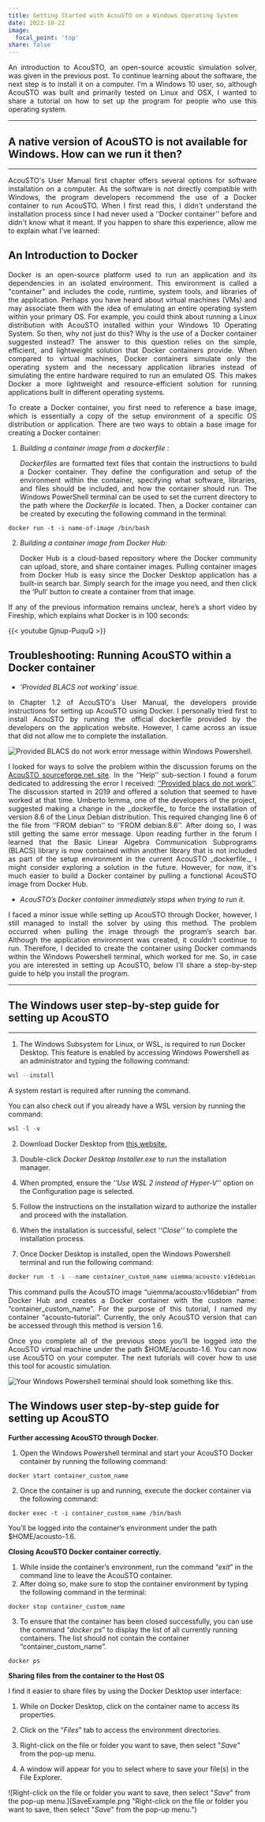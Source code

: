 ```yaml
---
title: Getting Started with AcouSTO on a Windows Operating System
date: 2023-10-22
image: 
  focal_point: 'top'
share: false
---
```


<p align="justify">
An introduction to AcouSTO, an open-source acoustic simulation solver, was given in the previous post. To continue learning about the software, the next step is to install it on a computer. I’m a Windows 10 user, so, although AcouSTO was built and primarily tested on Linux and OSX, I wanted to share a tutorial on how to set up the program for people who use this operating system.
</p>

<!--more-->

***
## A native version of AcouSTO is not available for Windows. How can we run it then?
***

<p align="justify">
AcouSTO's User Manual first chapter offers several options for software installation on a computer. As the software is not directly compatible with Windows, the program developers recommend the use of a Docker container to run AcouSTO. When I first read this, I didn't understand the installation process since I had never used a ‘‘Docker container’’ before and didn't know what it meant. If you happen to share this experience, allow me to explain what I’ve learned:
</p>

## An Introduction to Docker

<p align="justify">
Docker is an open-source platform used to run an application and its dependencies in an isolated environment. This environment is called a "container" and includes the code, runtime, system tools, and libraries of the application. Perhaps you have heard about virtual machines (VMs) and may associate them with the idea of emulating an entire operating system within your primary OS. For example, you could think about running a Linux distribution with AcouSTO installed within your Windows 10 Operating System. So then, why not just do this? Why is the use of a Docker container suggested instead? The answer to this question relies on the simple, efficient, and lightweight solution that Docker containers provide. When compared to virtual machines, Docker containers simulate only the operating system and the necessary application libraries instead of simulating the entire hardware required to run an emulated OS. This makes Docker a more lightweight and resource-efficient solution for running applications built in different operating systems.
</p>
<p align="justify">
To create a Docker container, you first need to reference a base image, which is essentially a copy of the setup environment of a specific OS distribution or application. There are two ways to obtain a base image for creating a Docker container:
</p>


1. *Building a container image from a _dockerfile_ :* <p align="justify"> _Dockerfiles_ are formatted text files that contain the instructions to build a Docker container. They define the configuration and setup of the environment within the container, specifying what software, libraries, and files should be included, and how the container should run. The Windows PowerShell terminal can be used to set the current directory to the path where the _Dockerfile_ is located. Then, a Docker container can be created by executing the following command in the terminal: </p>
```Docker
docker run -t -i name-of-image /bin/bash
```
2. *Building a container image from Docker Hub:* <p align="justify"> Docker Hub is a cloud-based repository where the Docker community can upload, store, and share container images. Pulling container images from Docker Hub is easy since the Docker Desktop application has a built-in search bar. Simply search for the image you need, and then click the ‘Pull’ button to create a container from that image. </p>

<p align="justify"> If any of the previous information remains unclear, here’s a short video by Fireship, which explains what Docker is in 100 seconds:
</p>

{{< youtube Gjnup-PuquQ >}}

## Troubleshooting: Running AcouSTO within a Docker container 

* *‘Provided BLACS not working’ issue.*
<p align="justify"> In Chapter 1.2 of AcouSTO's User Manual, the developers provide instructions for setting up AcouSTO using Docker. I personally tried first to install AcouSTO by running the official dockerfile provided by the developers on the application website. However, I came across an issue that did not allow me to complete the installation. 
</p>

![Provided BLACS do not work error message within Windows Powershell.](BLACSerror.png "Provided BLACS do not work error message within Windows Powershell.")

<p align="justify"> 
I looked for ways to solve the problem within the discussion forums on the <a href="https://sourceforge.net/projects/acousto/">AcouSTO sourceforge.net site</a>. In the ‘‘Help’’ sub-section I found a forum dedicated to addressing the error I received: <a href="https://sourceforge.net/p/acousto/discussion/852636/thread/ecebae1d2e/">‘‘Provided blacs do not work’’</a>. The discussion started in 2019 and offered a solution that seemed to have worked at that time. Umberto Iemma, one of the developers of the project,  suggested making a change in the _dockerfile_ to force the installation of version 8.6 of the Linux Debian distribution. This required changing line 6 of the file from  ‘‘FROM debian’’ to ‘‘FROM debian:8.6’’. After doing so, I was still getting the same error message. Upon reading further in the forum I learned that the Basic Linear Algebra Communication Subprograms (BLACS) library is now contained within another library that is not included as part of the setup environment in the current AcouSTO _dockerfile._ I might consider exploring a solution in the future. However, for now, it's much easier to build a Docker container by pulling a functional AcouSTO image from Docker Hub.
</p>

* *AcouSTO’s Docker container immediately stops when trying to run it.*

<p align="justify"> 
I faced a minor issue while setting up AcouSTO through Docker, however,  I still managed to install the solver by using this method. The problem occurred when pulling the image through the program’s search bar. Although the application environment was created, it couldn't continue to run. Therefore, I decided to create the container using Docker commands within the Windows Powershell terminal, which worked for me. So, in case you are interested in setting up AcouSTO, below I’ll share a step-by-step guide to help you install the program.
</p>

***
## The Windows user step-by-step guide for setting up AcouSTO
***

1. The Windows Subsystem for Linux, or WSL, is required to run Docker Desktop. This feature is enabled by accessing Windows Powershell as an administrator and typing the following command:

```PowerShell
wsl --install
```

A system restart is required after running the command.

You can also check out if you already have a WSL version by running the command:

```PowerShell
wsl -l -v
```

2. Download Docker Desktop from [this website.](https://www.docker.com/products/docker-desktop/)

3. Double-click *Docker Desktop Installer.exe* to run the installation manager.

4. When prompted, ensure the *‘‘Use WSL 2 instead of Hyper-V’’* option on the Configuration page is selected.

5. Follow the instructions on the installation wizard to authorize the installer and proceed with the installation.

6. When the installation is successful, select *‘‘Close’’* to complete the installation process.

7. Once Docker Desktop is installed, open the Windows Powershell terminal and run the following command:
```PowerShell
docker run -t -i --name container_custom_name uiemma/acousto:v16debian /bin/bash
```
<p align="justify"> 
This command pulls the AcouSTO image “uiemma/acousto:v16debian” from Docker Hub and creates a Docker container with the custom name: “container_custom_name”. For the purpose of this tutorial, I named my container “acousto-tutorial”. Currently, the only AcouSTO version that can be accessed through this method is version 1.6.
</p>

<p align="justify"> 
Once you complete all of the previous steps you’ll be logged into the AcouSTO virtual machine under the path $HOME/acousto-1.6. You can now use AcouSTO on your computer. The next tutorials will cover how to use this tool for acoustic simulation.
</p>

![Your Windows Powershell terminal should look something like this.](AcoustoPath.png "Your Windows Powershell terminal should look something like this.")

## The Windows user step-by-step guide for setting up AcouSTO

**Further accessing AcouSTO through Docker.**

1. Open the Windows Powershell terminal and start your AcouSTO Docker container by running the following command:

```Docker
docker start container_custom_name
```
2. Once the container is up and running, execute the docker container via the following command:

```Docker
docker exec -t -i container_custom_name /bin/bash
```
You’ll be logged into the container‘s environment under the path $HOME/acousto-1.6.

**Closing AcouSTO Docker container correctly.**

1. While inside the container’s environment, run the command “_exit_” in the command line to leave the AcouSTO container.
2. After doing so, make sure to stop the container environment by typing the following command in the terminal:

```Docker
docker stop container_custom_name
```

3. To ensure that the container has been closed successfully, you can use the command “_docker ps_” to display the list of all currently running containers. The list should not contain the container “container_custom_name”.
```Docker
docker ps
```

**Sharing files from the container to the Host OS**

I find it easier to share files by using the Docker Desktop user interface:

1. While on Docker Desktop, click on the container name to access its properties.

2. Click on the “_Files_” tab to access the environment directories.

3. Right-click on the file or folder you want to save, then select "_Save_" from the pop-up menu.

4. A window will appear for you to select where to save your file(s) in the File Explorer.

![Right-click on the file or folder you want to save, then select "_Save_" from the pop-up menu.](SaveExample.png "Right-click on the file or folder you want to save, then select "_Save_" from the pop-up menu.")